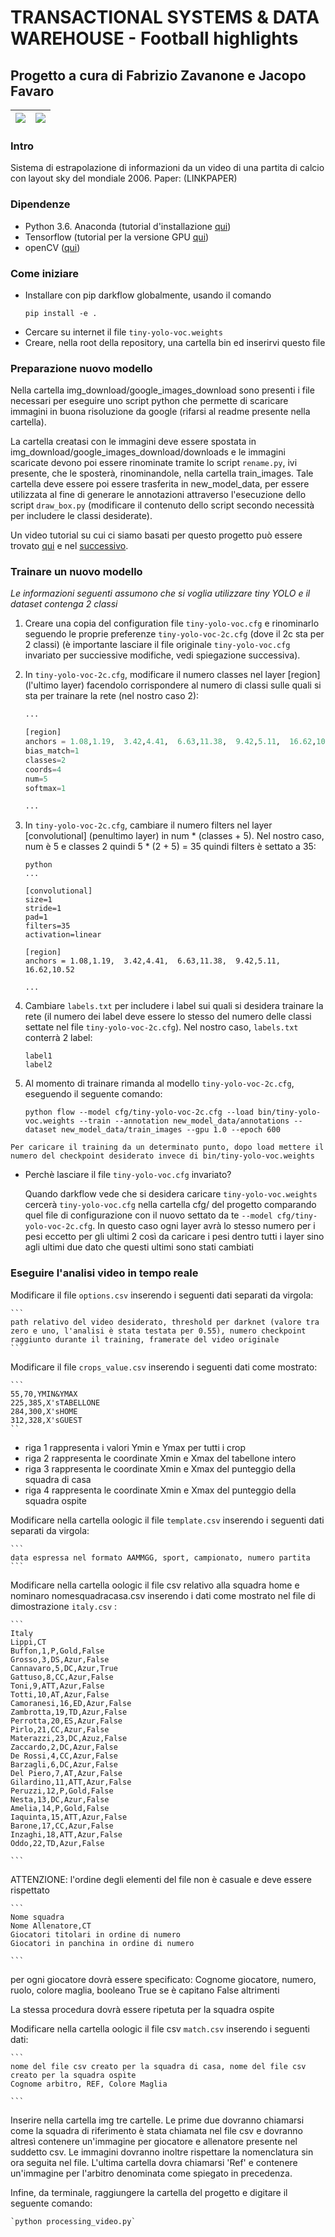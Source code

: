 # TRANSACTIONAL SYSTEMS & DATA WAREHOUSE - Football highlights

## Progetto a cura di Fabrizio Zavanone e Jacopo Favaro

| ![](https://github.com/jf994/Football-VHR/blob/master/docs/inni.gif) | ![](https://github.com/jf994/Football-VHR/blob/master/docs/red_zidane.gif) |
|:---:|:---:|

### Intro

Sistema di estrapolazione di informazioni da un video di una partita di calcio con layout sky del mondiale 2006. Paper: (LINKPAPER)

### Dipendenze

* Python 3.6. Anaconda (tutorial d'installazione [qui](https://www.youtube.com/watch?v=T8wK5loXkXg))
* Tensorflow (tutorial per la versione GPU [qui](https://www.youtube.com/watch?v=RplXYjxgZbw&t=91s))
* openCV ([qui](https://www.lfd.uci.edu/~gohlke/pythonlibs/))

### Come iniziare

* Installare con pip darkflow globalmente, usando il comando
    ```
    pip install -e .
    ```
* Cercare su internet il file `tiny-yolo-voc.weights`
* Creare, nella root della repository, una cartella bin ed inserirvi questo file
    
### Preparazione nuovo modello

Nella cartella img_download/google_images_download sono presenti i file necessari per eseguire uno script python che permette di scaricare immagini in buona risoluzione da google (rifarsi al readme presente nella cartella).

La cartella creatasi con le immagini deve essere spostata in img_download/google_images_download/downloads e le immagini scaricate devono poi essere rinominate tramite lo script `rename.py`, ivi presente, che le sposterà, rinominandole, nella cartella train_images.
Tale cartella deve essere poi essere trasferita in new_model_data, per essere utilizzata al fine di generare le annotazioni attraverso l'esecuzione dello script `draw_box.py` (modificare il contenuto dello script secondo necessità per includere le classi desiderate).

Un video tutorial su cui ci siamo basati per questo progetto può essere trovato [qui](https://www.youtube.com/watch?v=Fwcbov4AzQo&list=PLX-LrBk6h3wSGvuTnxB2Kj358XfctL4BM&index=6) e nel [successivo](https://www.youtube.com/watch?v=2XznLUgj1mg&index=7&list=PLX-LrBk6h3wSGvuTnxB2Kj358XfctL4BM).
 
### Trainare un nuovo modello

*Le informazioni seguenti assumono che si voglia utilizzare tiny YOLO e il dataset contenga 2 classi*

1. Creare una copia del configuration file `tiny-yolo-voc.cfg` e rinominarlo seguendo le proprie preferenze `tiny-yolo-voc-2c.cfg` (dove il 2c sta per 2 classi) (è importante lasciare il file originale `tiny-yolo-voc.cfg` invariato per succiessive modifiche, vedi spiegazione successiva).

2. In `tiny-yolo-voc-2c.cfg`, modificare il numero classes nel layer [region] (l'ultimo layer) facendolo corrispondere al numero di classi sulle quali si sta per trainare la rete (nel nostro caso 2):
    
    ```python
    ...

    [region]
    anchors = 1.08,1.19,  3.42,4.41,  6.63,11.38,  9.42,5.11,  16.62,10.52
    bias_match=1
    classes=2
    coords=4
    num=5
    softmax=1
    
    ...
    ```

3. In `tiny-yolo-voc-2c.cfg`, cambiare il numero filters nel layer [convolutional] (penultimo layer) in num * (classes + 5). Nel nostro caso, num è 5 e classes 2 quindi 5 * (2 + 5) = 35 quindi filters è settato a 35:
    
    ```
    python
    ...

    [convolutional]
    size=1
    stride=1
    pad=1
    filters=35
    activation=linear

    [region]
    anchors = 1.08,1.19,  3.42,4.41,  6.63,11.38,  9.42,5.11,  16.62,10.52

    ...
    ```

4. Cambiare `labels.txt` per includere i label sui quali si desidera trainare la rete (il numero dei label deve essere lo stesso del numero delle classi settate nel file `tiny-yolo-voc-2c.cfg`). Nel nostro caso, `labels.txt` conterrà 2 label:

    ```
    label1
    label2
    ```
5. Al momento di trainare rimanda al modello `tiny-yolo-voc-2c.cfg`, eseguendo il seguente comando:

    `python flow --model cfg/tiny-yolo-voc-2c.cfg --load bin/tiny-yolo-voc.weights --train --annotation new_model_data/annotations --dataset new_model_data/train_images --gpu 1.0 --epoch 600`
    
`Per caricare il training da un determinato punto, dopo load mettere il numero del checkpoint desiderato invece di bin/tiny-yolo-voc.weights`


* Perchè lasciare il file `tiny-yolo-voc.cfg` invariato?
    
   Quando darkflow vede che si desidera caricare `tiny-yolo-voc.weights` cercerà `tiny-yolo-voc.cfg` nella cartella cfg/ del progetto comparando quel file di configurazione con il nuovo settato da te `--model cfg/tiny-yolo-voc-2c.cfg`. In questo caso ogni layer avrà lo stesso numero per i pesi eccetto per gli ultimi 2 così da caricare i pesi dentro tutti i layer sino agli ultimi due dato che questi ultimi sono stati cambiati

### Eseguire l'analisi video in tempo reale

Modificare il file `options.csv` inserendo i seguenti dati separati da virgola:


    ```
    path relativo del video desiderato, threshold per darknet (valore tra zero e uno, l'analisi è stata testata per 0.55), numero checkpoint raggiunto durante il training, framerate del video originale
    ```
Modificare il file `crops_value.csv` inserendo i seguenti dati come mostrato:


    ```
    55,70,YMIN&YMAX
    225,385,X'sTABELLONE
    284,300,X'sHOME
    312,328,X'sGUEST
    ``
* riga 1 rappresenta i valori Ymin e Ymax per tutti i crop
* riga 2 rappresenta le coordinate Xmin e Xmax del tabellone intero
* riga 3 rappresenta le coordinate Xmin e Xmax del punteggio della squadra di casa
* riga 4 rappresenta le coordinate Xmin e Xmax del punteggio della squadra ospite

Modificare nella cartella oologic il file `template.csv` inserendo i seguenti dati separati da virgola:


    ```
    data espressa nel formato AAMMGG, sport, campionato, numero partita
    ```
Modificare nella cartella oologic il file csv relativo alla squadra home e nominaro nomesquadracasa.csv inserendo i dati come mostrato nel file di dimostrazione `italy.csv` :


    ```
    Italy
    Lippi,CT
    Buffon,1,P,Gold,False
    Grosso,3,DS,Azur,False
    Cannavaro,5,DC,Azur,True
    Gattuso,8,CC,Azur,False
    Toni,9,ATT,Azur,False
    Totti,10,AT,Azur,False
    Camoranesi,16,ED,Azur,False
    Zambrotta,19,TD,Azur,False
    Perrotta,20,ES,Azur,False
    Pirlo,21,CC,Azur,False
    Materazzi,23,DC,Azuz,False
    Zaccardo,2,DC,Azur,False
    De Rossi,4,CC,Azur,False
    Barzagli,6,DC,Azur,False
    Del Piero,7,AT,Azur,False
    Gilardino,11,ATT,Azur,False
    Peruzzi,12,P,Gold,False
    Nesta,13,DC,Azur,False
    Amelia,14,P,Gold,False
    Iaquinta,15,ATT,Azur,False
    Barone,17,CC,Azur,False
    Inzaghi,18,ATT,Azur,False
    Oddo,22,TD,Azur,False

    ```
    
ATTENZIONE: l'ordine degli elementi del file non è casuale e deve essere rispettato 

    ```
    Nome squadra
    Nome Allenatore,CT
    Giocatori titolari in ordine di numero
    Giocatori in panchina in ordine di numero

    ```
per ogni giocatore dovrà essere specificato: Cognome giocatore, numero, ruolo, colore maglia, booleano True se è capitano False altrimenti

La stessa procedura dovrà essere ripetuta per la squadra ospite

Modificare nella cartella oologic il file csv `match.csv` inserendo i seguenti dati:

    ```
    nome del file csv creato per la squadra di casa, nome del file csv creato per la squadra ospite
    Cognome arbitro, REF, Colore Maglia

    ```
    
Inserire nella cartella img tre cartelle. Le prime due dovranno chiamarsi come la squadra di riferimento è stata chiamata nel file csv e dovranno altresì contenere un'immagine per giocatore e allenatore presente nel suddetto csv. Le immagini dovranno inoltre rispettare la nomenclatura sin ora seguita nel file. L'ultima cartella dovra chiamarsi 'Ref' e contenere un'immagine per l'arbitro denominata come spiegato in precedenza.

Infine, da terminale, raggiungere la cartella del progetto e digitare il seguente comando:

    `python processing_video.py`
